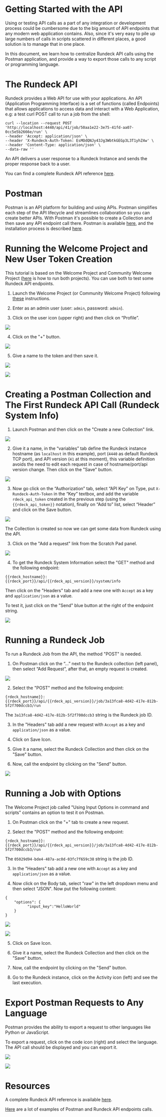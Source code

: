 # Getting Started with the API

Using or testing API calls as a part of any integration or development process could be cumbersome due to the big amount of API endpoints that any modern web application contains. Also, since it's very easy to pile up large numbers of calls in scripts scattered in different places, a good solution is to manage that in one place.

In this document, we learn how to centralize Rundeck API calls using the Postman application, and provide a way to export those calls to any script or programming language.

# The Rundeck API

Rundeck provides a Web API for use with your applications. An API (Application Programming Interface) is a set of functions (called Endpoints) that allows applications to access data and interact with a Web Application, e.g: a test curl POST call to run a job from the shell:

```
curl --location --request POST 'http://localhost:4440/api/41/job/50aa1e22-3e75-41fd-aa07-0cc5e5b2666e/run' \
--header 'Accept: application/json' \
--header 'X-Rundeck-Auth-Token: EsMOdQNJy43Jg3WbtkGEGp3L3T1yhZ4w' \
--header 'Content-Type: application/json' \
--data-raw ''
```

An API delivers a user response to a Rundeck Instance and sends the proper response back to a user. 

You can find a complete Rundeck API reference [here](https://docs.rundeck.com/docs/api/rundeck-api.html).


# Postman

Postman is an API platform for building and using APIs. Postman simplifies each step of the API lifecycle and streamlines collaboration so you can create better APIs. With Postman it's possible to create a Collection and then save any API endpoint call there. Postman is available [here](https://www.postman.com/downloads/), and the installation process is described [here](https://learning.postman.com/docs/getting-started/installation-and-updates/).


# Running the Welcome Project and New User Token Creation

This tutorial is based on the Welcome Project and Community Welcome Project ([here](https://docs.rundeck.com/docs/learning/howto/welcome-project-starter.html) is how to run both projects). You can use both to test some Rundeck API endpoints.

1. Launch the Welcome Project (or Community Welcome Project) following [these](https://docs.rundeck.com/docs/learning/howto/welcome-project-starter.html#installing-the-welcome-project) instructions.

2. Enter as an admin user (user: `admin`, password: `admin`).

3. Click on the user icon (upper right) and then click on “Profile”.



![](/assets/img/api_1_profile.png)


4. Click on the "+" button.



![](/assets/img/api_2_tokens.png)


5. Give a name to the token and then save it.



![](/assets/img/api_3_gen_token.png)



![](/assets/img/api_4_save_token.png)


# Creating a Postman Collection and The First Rundeck API Call (Rundeck System Info)

1. Launch Postman and then click on the "Create a new Collection" link.



![](/assets/img/api_5_post_coll.png)

2. Give it a name, in the “variables” tab define the Rundeck instance hostname (as `localhost` in this example), port (`4440` as default Rundeck TCP port), and API version (`41` at this moment), this variable definition avoids the need to edit each request in case of hostname/port/api version change. Then click on the "Save" button. 



![](/assets/img/api_6_post_name.png)


3. Now go click on the  “Authorization” tab, select “API Key” on Type, put `X-Rundeck-Auth-Token` in the “Key” textbox, and add the variable `rdeck_api_token` created in the previous step (using the `{{rdeck_api_token}}` notation), finally on “Add to” list, select “Header” and click on the Save button.



![](/assets/img/api_7_post_auth.png)

The Collection is created so now we can get some data from Rundeck using the API.

3. Click on the "Add a request" link from the Scratch Pad panel.



![](/assets/img/api_8_post_addreq.png)

4. To get the Rundeck System Information select the "GET" method and the following endpoint:

`{{rdeck_hostname}}:{{rdeck_port}}/api/{{rdeck_api_version}}/system/info` 

Then click on the "Headers" tab and add a new one with `Accept` as a key and `application/json` as a value. 

To test it, just click on the "Send" blue button at the right of the endpoint string.



![](/assets/img/api_9_post_send.png)


# Running a Rundeck Job

To run a Rundeck Job from the API, the method "POST" is needed.

1. On Postman click on the “...” next to the Rundeck collection (left panel), then select “Add Request”, after that, an empty request is created.



![](/assets/img/api_10_post_runjob.png)

2. Select the "POST" method and the following endpoint:


```
{rdeck_hostname}}:{{rdeck_port}}/api/{{rdeck_api_version}}/job/3a13fca8-4d42-417e-812b-5f2f700dccb3/run
```


The `3a13fca8-4d42-417e-812b-5f2f700dccb3` string is the Rundeck job ID.

3. In the "Headers" tab add a new request with `Accept` as a key and `application/json` as a value.

4. Click on Save Icon.

5. Give it a name, select the Rundeck Collection and then click on the "Save" button.

6. Now, call the endpoint by clicking on the "Send" button.



![](/assets/img/api_11_post_send.png)


# Running a Job with Options

The Welcome Project job called "Using Input Options in command and scripts" contains an option to test it on Postman.

1. On Postman click on the "+" tab to create a new request.

2. Select the "POST" method and the following endpoint:


```
{rdeck_hostname}}:{{rdeck_port}}/api/{{rdeck_api_version}}/job/3a13fca8-4d42-417e-812b-5f2f700dccb3/run
```


The `05029d94-bde4-487a-ac0d-03fc7f659c38` string is the job ID.

3. In the "Headers" tab add a new one with `Accept` as a key and `application/json` as a value.

4. Now click on the Body tab, select "raw" in the left dropdown menu and then select "JSON". Now put the following content:


```
{
	"options": {
    	  "input_key":"HelloWorld"
	}
}
```




![](/assets/img/api_12_post_raw.png)



![](/assets/img/api_13_logs.png)

5. Click on Save Icon.

6. Give it a name, select the Rundeck Collection and then click on the "Save" button.

7. Now, call the endpoint by clicking on the "Send" button.

8. Go to the Rundeck instance, click on the Activity icon (left) and see the last execution.


# Export Postman Requests to Any Language

Postman provides the ability to export a request to other languages like Python or JavaScript. 

To export a request, click on the code icon (right) and select the language. The API call should be displayed and you can export it. 



![](/assets/img/api_14_post_export.png)


![](/assets/img/api_15_post_export.png)



# Resources

A complete Rundeck API reference is available [here](https://docs.rundeck.com/docs/api/rundeck-api.html).

[Here](https://documenter.getpostman.com/view/95797/rundeck/7TNfX9k#36bbd9c4-3186-56f4-aae2-90f5c9f097a8) are a lot of examples of Postman and Rundeck API endpoints calls.
